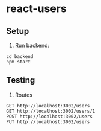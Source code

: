 # react-users

## Setup
1. Run backend:
``` 
cd backend
npm start

``` 

## Testing
1. Routes
``` 
GET http://localhost:3002/users
GET http://localhost:3002/users/1
POST http://localhost:3002/users 
PUT http://localhost:3002/users
``` 